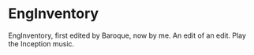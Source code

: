 # EngInventory
EngInventory, first edited by Baroque, now by me.  An edit of an edit.  Play the Inception music.
